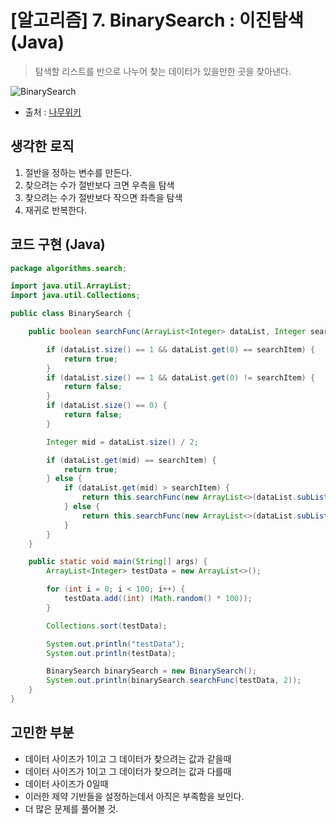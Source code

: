 # [알고리즘] 7. BinarySearch : 이진탐색 (Java)

> 탐색할 리스트를 반으로 나누어 찾는 데이터가 있을만한 곳을 찾아낸다.

![BinarySearch](https://w.namu.la/s/94f20dfd1fedd870adb23dca8ff59636748661774ea02edd951c2e966ef96f06e82bbf207951e27f896df8e23c9d9060c301db5637e52044ef12c2cd6b1a638249be6705b67fcefe6cc7a9866db87ed8d5bafadd032089700a1759bb1caace22a26b593ccf26f9bab9138fbdf991adbc)

- 출처 : [나무위키](https://namu.wiki/jump/gH0yIwNDq63Hu3fiP9U21tAWkM%2BT%2Btr5D42OFuiXxFMxu3jDL38aVZh9ie1cK6%2BZ)

## 생각한 로직

1. 절반을 정하는 변수를 만든다.
2. 찾으려는 수가 절반보다 크면 우측을 탐색
3. 찾으려는 수가 절반보다 작으면 좌측을 탐색
4. 재귀로 반복한다.

## 코드 구현 (Java)

```java
package algorithms.search;

import java.util.ArrayList;
import java.util.Collections;

public class BinarySearch {

    public boolean searchFunc(ArrayList<Integer> dataList, Integer searchItem) {

        if (dataList.size() == 1 && dataList.get(0) == searchItem) {
            return true;
        }
        if (dataList.size() == 1 && dataList.get(0) != searchItem) {
            return false;
        }
        if (dataList.size() == 0) {
            return false;
        }

        Integer mid = dataList.size() / 2;

        if (dataList.get(mid) == searchItem) {
            return true;
        } else {
            if (dataList.get(mid) > searchItem) {
                return this.searchFunc(new ArrayList<>(dataList.subList(0, mid)), searchItem);
            } else {
                return this.searchFunc(new ArrayList<>(dataList.subList(mid, dataList.size())), searchItem);
            }
        }
    }

    public static void main(String[] args) {
        ArrayList<Integer> testData = new ArrayList<>();

        for (int i = 0; i < 100; i++) {
            testData.add((int) (Math.random() * 100));
        }

        Collections.sort(testData);

        System.out.println("testData");
        System.out.println(testData);

        BinarySearch binarySearch = new BinarySearch();
        System.out.println(binarySearch.searchFunc(testData, 2));
    }
}

```

## 고민한 부분

- 데이터 사이즈가 1이고 그 데이터가 찾으려는 값과 같을때
- 데이터 사이즈가 1이고 그 데이터가 찾으려는 값과 다를때
- 데이터 사이즈가 0일때
- 이러한 제약 기반들을 설정하는데서 아직은 부족함을 보인다.
- 더 많은 문제를 풀어볼 것.